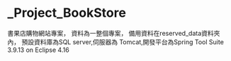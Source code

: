 # _Project_BookStore
書果店購物網站專案，
資料為一整個專案，
備用資料在reserved_data資料夾內，
預設資料庫為SQL server,伺服器為
Tomcat,開發平台為Spring Tool Suite 3.9.13 on Eclipse 4.16
